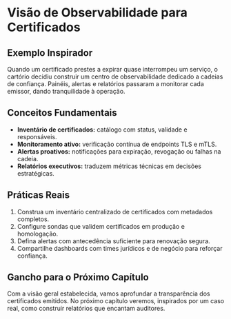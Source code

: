 # Visão de Observabilidade para Certificados

## Exemplo Inspirador

Quando um certificado prestes a expirar quase interrompeu um serviço, o cartório decidiu construir um centro de observabilidade dedicado a cadeias de confiança. Painéis, alertas e relatórios passaram a monitorar cada emissor, dando tranquilidade à operação.

## Conceitos Fundamentais

- **Inventário de certificados:** catálogo com status, validade e responsáveis.
- **Monitoramento ativo:** verificação contínua de endpoints TLS e mTLS.
- **Alertas proativos:** notificações para expiração, revogação ou falhas na cadeia.
- **Relatórios executivos:** traduzem métricas técnicas em decisões estratégicas.

## Práticas Reais

1. Construa um inventário centralizado de certificados com metadados completos.
2. Configure sondas que validem certificados em produção e homologação.
3. Defina alertas com antecedência suficiente para renovação segura.
4. Compartilhe dashboards com times jurídicos e de negócio para reforçar confiança.

## Gancho para o Próximo Capítulo

Com a visão geral estabelecida, vamos aprofundar a transparência dos certificados emitidos. No próximo capítulo veremos, inspirados por um caso real, como construir relatórios que encantam auditores.
